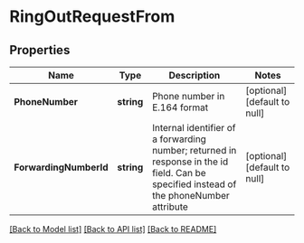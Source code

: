 # RingOutRequestFrom

## Properties
Name | Type | Description | Notes
------------ | ------------- | ------------- | -------------
**PhoneNumber** | **string** | Phone number in E.164 format | [optional] [default to null]
**ForwardingNumberId** | **string** | Internal identifier of a forwarding number; returned in response in the id field. Can be specified instead of the phoneNumber attribute | [optional] [default to null]

[[Back to Model list]](../README.md#documentation-for-models) [[Back to API list]](../README.md#documentation-for-api-endpoints) [[Back to README]](../README.md)


